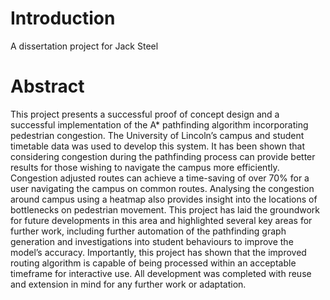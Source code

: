 # Introduction 
A dissertation project for Jack Steel

# Abstract
This project presents a successful proof of concept design and a successful implementation of the A*
pathfinding algorithm incorporating pedestrian congestion. The University of Lincoln’s campus and
student timetable data was used to develop this system. It has been shown that considering
congestion during the pathfinding process can provide better results for those wishing to navigate the
campus more efficiently. Congestion adjusted routes can achieve a time-saving of over 70% for a user
navigating the campus on common routes. Analysing the congestion around campus using a heatmap
also provides insight into the locations of bottlenecks on pedestrian movement. This project has laid
the groundwork for future developments in this area and highlighted several key areas for further
work, including further automation of the pathfinding graph generation and investigations into
student behaviours to improve the model’s accuracy. Importantly, this project has shown that the
improved routing algorithm is capable of being processed within an acceptable timeframe for
interactive use. All development was completed with reuse and extension in mind for any further work
or adaptation.